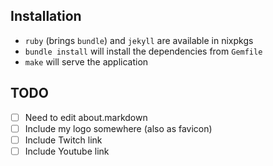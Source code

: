 Installation
---

- `ruby` (brings `bundle`) and `jekyll` are available in nixpkgs
- `bundle install` will install the dependencies from `Gemfile`
- `make` will serve the application

TODO
---

- [ ] Need to edit about.markdown
- [ ] Include my logo somewhere (also as favicon)
- [ ] Include Twitch link
- [ ] Include Youtube link
